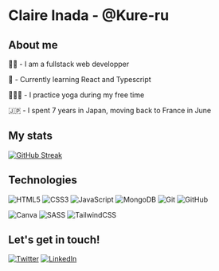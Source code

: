 # Claire Inada - @Kure-ru

## About me
👩‍💻 - I am a fullstack web developper 

🌱 - Currently learning React and Typescript

🧘🏻‍♀️ - I practice yoga during my free time 

🇯🇵 - I spent 7 years in Japan, moving back to France in June 

## My stats

[![GitHub Streak](https://streak-stats.demolab.com?user=Kure-ru&theme=apprentice&hide_border=true&border_radius=15&date_format=j%20M%5B%20Y%5D)](https://git.io/streak-stats)

## Technologies 

![HTML5](https://img.shields.io/badge/-HTML5-E34F26?style=flat-square&logo=html5&logoColor=white)
![CSS3](https://img.shields.io/badge/-CSS3-1572B6?style=flat-square&logo=css3)
![JavaScript](https://img.shields.io/badge/-JavaScript-black?style=flat-square&logo=javascript)
![MongoDB](https://img.shields.io/badge/-MongoDB-black?style=flat-square&logo=mongodb)
![Git](https://img.shields.io/badge/-Git-black?style=flat-square&logo=git)
![GitHub](https://img.shields.io/badge/-GitHub-181717?style=flat-square&logo=github)


![Canva](https://img.shields.io/badge/Canva-%2300C4CC.svg?style=for-the-badge&logo=Canva&logoColor=white)
![SASS](https://img.shields.io/badge/SASS-hotpink.svg?style=for-the-badge&logo=SASS&logoColor=white)
![TailwindCSS](https://img.shields.io/badge/tailwindcss-%2338B2AC.svg?style=for-the-badge&logo=tailwind-css&logoColor=white)

## Let's get in touch!

[![Twitter](https://img.shields.io/badge/-twitter-%231DA1F2.svg?style=for-the-badge&logo=Twitter&logoColor=white)](https://twitter.com/claire_inada)
[![LinkedIn](https://img.shields.io/badge/linkedin-%230077B5.svg?style=for-the-badge&logo=linkedin&logoColor=white)](https://www.linkedin.com/in/claire-inada-873006124/)
